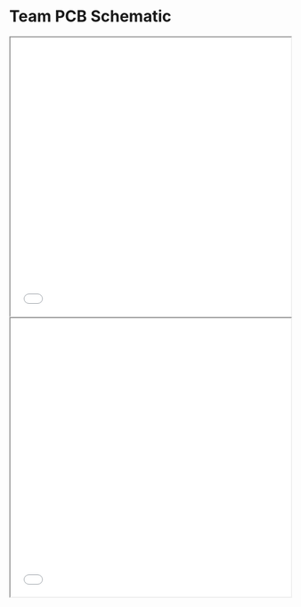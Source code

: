 <!DOCTYPE html>
<html>
  <body>
    <h1>Team PCB Schematic</h1>
    <iframe src="media/BOM1.jpg" width="100%" height="500px">
    </iframe>
  </body>
</html>

<!DOCTYPE html>
<html>
  <body>
    <iframe src="media/BOM2.jpg" width="100%" height="500px">
    </iframe>
  </body>
</html>